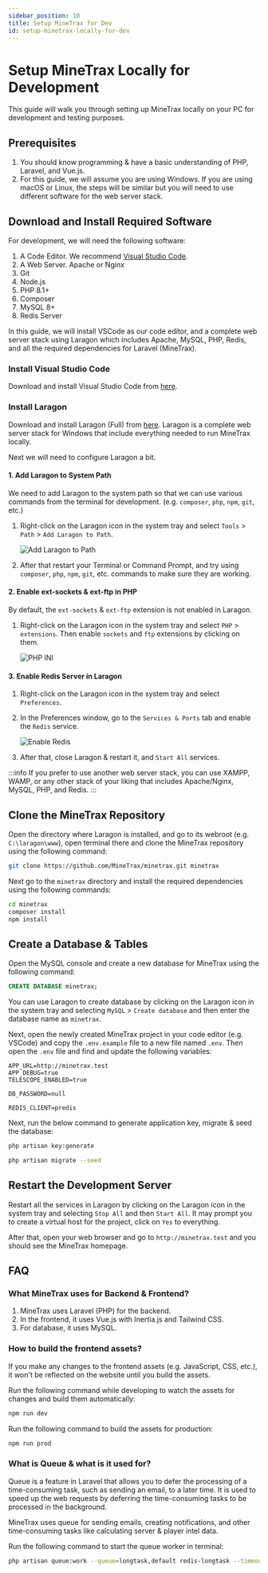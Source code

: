 ```yaml
---
sidebar_position: 10
title: Setup MineTrax for Dev
id: setup-minetrax-locally-for-dev
---
```


# Setup MineTrax Locally for Development

This guide will walk you through setting up MineTrax locally on your PC for development and testing purposes.


## Prerequisites

1. You should know programming & have a basic understanding of PHP, Laravel, and Vue.js.
2. For this guide, we will assume you are using Windows. If you are using macOS or Linux, the steps will be similar but you will need to use different software for the web server stack.


## Download and Install Required Software

For development, we will need the following software:

1. A Code Editor. We recommend [Visual Studio Code](https://code.visualstudio.com/download).
1. A Web Server. Apache or Nginx
1. Git
1. Node.js
1. PHP 8.1+
1. Composer
1. MySQL 8+
1. Redis Server

In this guide, we will install VSCode as our code editor, and a complete web server stack using Laragon which includes Apache, MySQL, PHP, Redis, and all the required dependencies for Laravel (MineTrax).

### Install Visual Studio Code

Download and install Visual Studio Code from [here](https://code.visualstudio.com/download).

### Install Laragon

Download and install Laragon (Full) from [here](https://laragon.org/download/). Laragon is a complete web server stack for Windows that include everything needed to run MineTrax locally.

Next we will need to configure Laragon a bit.

#### 1. Add Laragon to System Path

We need to add Laragon to the system path so that we can use various commands from the terminal for development. (e.g. `composer`, `php`, `npm`, `git`, etc.)

1. Right-click on the Laragon icon in the system tray and select `Tools` > `Path` > `Add Laragon to Path`.

    ![Add Laragon to Path](https://i.imgur.com/x1euaEU.png)

2. After that restart your Terminal or Command Prompt, and try using `composer`, `php`, `npm`, `git`, etc. commands to make sure they are working.

#### 2. Enable ext-sockets & ext-ftp in PHP

By default, the `ext-sockets` & `ext-ftp` extension is not enabled in Laragon.

1. Right-click on the Laragon icon in the system tray and select `PHP` > `extensions`. Then enable `sockets` and `ftp` extensions by clicking on them.

    ![PHP INI](https://i.imgur.com/KgWo8NW.png)

#### 3. Enable Redis Server in Laragon

1. Right-click on the Laragon icon in the system tray and select `Preferences`.
2. In the Preferences window, go to the `Services & Ports` tab and enable the `Redis` service.

    ![Enable Redis](https://i.imgur.com/MsWlHp0.png)
3. After that, close Laragon & restart it, and `Start All` services.

:::info
If you prefer to use another web server stack, you can use XAMPP, WAMP, or any other stack of your liking that includes Apache/Nginx, MySQL, PHP, and Redis.
:::


## Clone the MineTrax Repository

Open the directory where Laragon is installed, and go to its webroot (e.g. `C:\laragon\www`), open terminal there and clone the MineTrax repository using the following command:

```bash
git clone https://github.com/MineTrax/minetrax.git minetrax
```
Next go to the `minetrax` directory and install the required dependencies using the following commands:

```bash
cd minetrax
composer install
npm install
```

## Create a Database & Tables

Open the MySQL console  and create a new database for MineTrax using the following command:

```sql
CREATE DATABASE minetrax;
```

You can use Laragon to create database by clicking on the Laragon icon in the system tray and selecting `MySQL` > `Create database` and then enter the database name as `minetrax`.

Next, open the newly created MineTrax project in your code editor (e.g. VSCode) and copy the `.env.example` file to a new file named `.env`. Then open the `.env` file and find and update the following variables:

```env
APP_URL=http://minetrax.test
APP_DEBUG=true
TELESCOPE_ENABLED=true

DB_PASSWORD=null

REDIS_CLIENT=predis
```

Next, run the below command to generate application key, migrate & seed the database:

```bash
php artisan key:generate

php artisan migrate --seed
```

## Restart the Development Server

Restart all the services in Laragon by clicking on the Laragon icon in the system tray and selecting `Stop All` and then `Start All`.
It may prompt you to create a virtual host for the project, click on `Yes` to everything.

After that, open your web browser and go to `http://minetrax.test` and you should see the MineTrax homepage.


## FAQ

### What MineTrax uses for Backend & Frontend?

1. MineTrax uses Laravel (PHP) for the backend. 
1. In the frontend, it uses Vue.js with Inertia.js and Tailwind CSS.
1. For database, it uses MySQL.

### How to build the frontend assets?

If you make any changes to the frontend assets (e.g. JavaScript, CSS, etc.), it won't be reflected on the website until you build the assets.

Run the following command while developing to watch the assets for changes and build them automatically:

```bash
npm run dev
```

Run the following command to build the assets for production:

```bash
npm run prod
```

### What is Queue & what is it used for?

Queue is a feature in Laravel that allows you to defer the processing of a time-consuming task, such as sending an email, to a later time. It is used to speed up the web requests by deferring the time-consuming tasks to be processed in the background.

MineTrax uses queue for sending emails, creating notifications, and other time-consuming tasks like calculating server & player intel data.

Run the following command to start the queue worker in terminal:

```bash
php artisan queue:work --queue=longtask,default redis-longtask --timeout=0 --sleep=3 --tries=3
```
